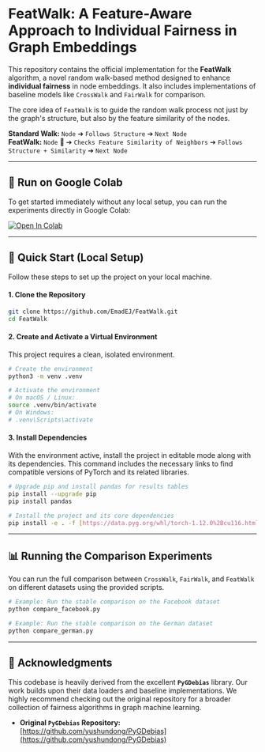 # FeatWalk: A Feature-Aware Approach to Individual Fairness in Graph Embeddings


This repository contains the official implementation for the **FeatWalk** algorithm, a novel random walk-based method designed to enhance **individual fairness** in node embeddings. It also includes implementations of baseline models like `CrossWalk` and `FairWalk` for comparison.

The core idea of `FeatWalk` is to guide the random walk process not just by the graph's structure, but also by the feature similarity of the nodes.

**Standard Walk:** `Node` ➔ `Follows Structure` ➔ `Next Node`  
**FeatWalk:** `Node` 🧠 ➔ `Checks Feature Similarity of Neighbors` ➔ `Follows Structure + Similarity` ➔ `Next Node`

---
## 🚀 Run on Google Colab

To get started immediately without any local setup, you can run the experiments directly in Google Colab:

[![Open In Colab](https://colab.research.google.com/assets/colab-badge.svg)](https://colab.research.google.com/drive/18NuyDVUwC_I9YIQwyEkDyPJRXVs9e5mr#scrollTo=GtGLcdH0v33u)

---

## 🔧 Quick Start (Local Setup)

Follow these steps to set up the project on your local machine.

#### 1. Clone the Repository
```bash
git clone https://github.com/EmadEJ/FeatWalk.git
cd FeatWalk
```

#### 2. Create and Activate a Virtual Environment
This project requires a clean, isolated environment.

```bash
# Create the environment
python3 -m venv .venv

# Activate the environment
# On macOS / Linux:
source .venv/bin/activate
# On Windows:
# .venv\Scripts\activate
```

#### 3. Install Dependencies
With the environment active, install the project in editable mode along with its dependencies. This command includes the necessary links to find compatible versions of PyTorch and its related libraries.

```bash
# Upgrade pip and install pandas for results tables
pip install --upgrade pip
pip install pandas

# Install the project and its core dependencies
pip install -e . -f [https://data.pyg.org/whl/torch-1.12.0%2Bcu116.html](https://data.pyg.org/whl/torch-1.12.0%2Bcu116.html) -f [https://download.pytorch.org/whl/torch_stable.html](https://download.pytorch.org/whl/torch_stable.html)  -f [https://data.dgl.ai/wheels/cu116/repo.html](https://data.dgl.ai/wheels/cu116/repo.html) -f [https://data.dgl.ai/wheels-test/repo.html](https://data.dgl.ai/wheels-test/repo.html)
```

---

## 📊 Running the Comparison Experiments

You can run the full comparison between `CrossWalk`, `FairWalk`, and `FeatWalk` on different datasets using the provided scripts.

```bash
# Example: Run the stable comparison on the Facebook dataset
python compare_facebook.py

# Example: Run the stable comparison on the German dataset
python compare_german.py
```

---

## 🙏 Acknowledgments

This codebase is heavily derived from the excellent **`PyGDebias`** library. Our work builds upon their data loaders and baseline implementations. We highly recommend checking out the original repository for a broader collection of fairness algorithms in graph machine learning.

* **Original `PyGDebias` Repository:** [https://github.com/yushundong/PyGDebias](https://github.com/yushundong/PyGDebias)